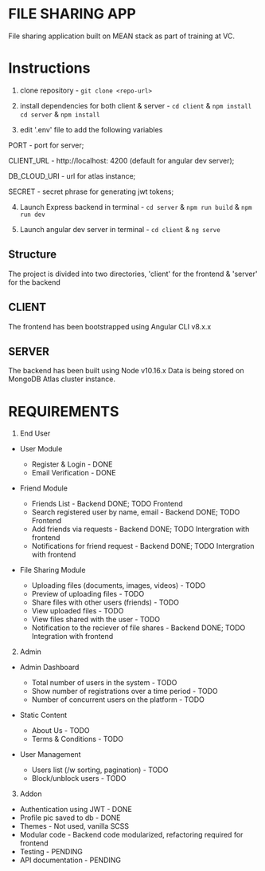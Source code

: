 # FILE SHARING APP

File sharing application built on MEAN stack as part of training at VC.

# Instructions

1. clone repository -
   `git clone <repo-url>`

2. install dependencies for both client & server -
   `cd client` & `npm install`
   `cd server` & `npm install`

3. edit '.env' file to add the following variables

PORT - port for server;

CLIENT_URL - http://localhost: 4200 (default for angular dev server);

DB_CLOUD_URI - url for atlas instance;

SECRET - secret phrase for generating jwt tokens;

4. Launch Express backend in terminal -
   `cd server` & `npm run build` & `npm run dev`

5. Launch angular dev server in terminal -
   `cd client` & `ng serve`

## Structure

The project is divided into two directories,
'client' for the frontend & 'server' for the backend

## CLIENT

The frontend has been bootstrapped using Angular CLI v8.x.x

## SERVER

The backend has been built using Node v10.16.x
Data is being stored on MongoDB Atlas cluster instance.

# REQUIREMENTS

1. End User

- User Module

  - Register & Login - DONE
  - Email Verification - DONE

- Friend Module

  - Friends List - Backend DONE; TODO Frontend
  - Search registered user by name, email - Backend DONE; TODO Frontend
  - Add friends via requests - Backend DONE; TODO Intergration with frontend
  - Notifications for friend request - Backend DONE; TODO Intergration with frontend

- File Sharing Module

  - Uploading files (documents, images, videos) - TODO
  - Preview of uploading files - TODO
  - Share files with other users (friends) - TODO
  - View uploaded files - TODO
  - View files shared with the user - TODO
  - Notification to the reciever of file shares - Backend DONE; TODO Integration with frontend

2. Admin

- Admin Dashboard

  - Total number of users in the system - TODO
  - Show number of registrations over a time period - TODO
  - Number of concurrent users on the platform - TODO

- Static Content

  - About Us - TODO
  - Terms & Conditions - TODO

- User Management

  - Users list (/w sorting, pagination) - TODO
  - Block/unblock users - TODO

3. Addon

- Authentication using JWT - DONE
- Profile pic saved to db - DONE
- Themes - Not used, vanilla SCSS
- Modular code - Backend code modularized, refactoring required for frontend
- Testing - PENDING
- API documentation - PENDING
